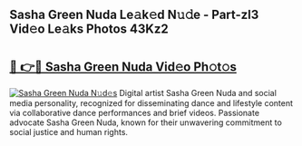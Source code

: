 ## Sasha Green Nuda Le𝚊k𝚎d N𝚞𝚍e - Part-zl3 Vid𝚎o Le𝚊ks Photos 43Kz2

# <h2><a href="http://fbf87fy.evod.top/?m=Sasha+Green+Nuda">🔗 👉🔴 Sasha Green Nuda Vid𝚎o Ph𝚘t𝚘s</a></h2>

[![Sasha Green Nuda N𝚞d𝚎s](https://i.imgur.com/8V9OHl7.gif)](http://fbf87fy.evod.top/?m=Sasha+Green+Nuda)
Digital artist Sasha Green Nuda and social media personality, recognized for disseminating dance and lifestyle content via collaborative dance performances and brief videos. Passionate advocate Sasha Green Nuda, known for their unwavering commitment to social justice and human rights. 
